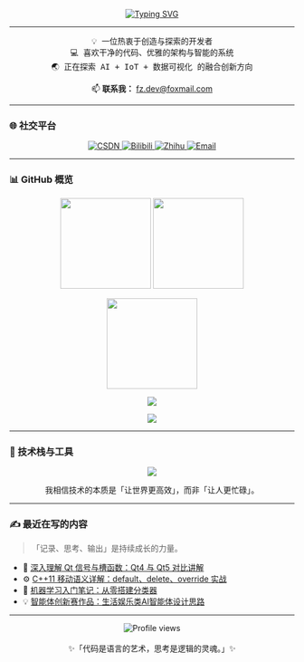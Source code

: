 <!-- 个人主页 README 优化版 -->
<p align="center">
  <a href="https://github.com/ruijayfeng">
    <img src="https://readme-typing-svg.demolab.com?font=Fira+Code&pause=1000&center=true&vCenter=true&width=420&lines=你好，我是+Jay+Feng👋;一名热爱技术与分享的开发者🚀;专注C++后端%2C+AI与前端交互✨" alt="Typing SVG" />
  </a>
</p>

---

<p align="center">
  <samp>
    💡 一位热衷于创造与探索的开发者 <br>
    💻 喜欢干净的代码、优雅的架构与智能的系统 <br>
    🌏 正在探索 AI + IoT + 数据可视化 的融合创新方向
  </samp>
</p>

<p align="center">
  📫 <strong>联系我：</strong> <a href="mailto:fz.dev@foxmail.com">fz.dev@foxmail.com</a>
</p>

---

### 🌐 社交平台

<p align="center">
  <a href="https://blog.csdn.net/SDFsoul">
    <img alt="CSDN" src="https://img.shields.io/badge/CSDN-博客-red?style=for-the-badge&logo=C&logoColor=white"/>
  </a>
  <a href="https://space.bilibili.com/YOUR_BILIBILI_ID">
    <img alt="Bilibili" src="https://img.shields.io/badge/Bilibili-哔哩哔哩-00A1D6?style=for-the-badge&logo=bilibili&logoColor=white"/>
  </a>
  <a href="https://www.zhihu.com/people/ruijayfeng">
    <img alt="Zhihu" src="https://img.shields.io/badge/Zhihu-知乎-blue?style=for-the-badge&logo=zhihu&logoColor=white"/>
  </a>
  <a href="mailto:fz.dev@foxmail.com">
    <img alt="Email" src="https://img.shields.io/badge/Email-邮箱-grey?style=for-the-badge&logo=gmail&logoColor=white"/>
  </a>
</p>

---

### 📊 GitHub 概览

<p align="center">
  <img src="https://github-readme-stats.vercel.app/api?username=ruijayfeng&show_icons=true&theme=tokyonight&hide_border=true&bg_color=1F222E&title_color=30A0F0&icon_color=30A0F0" height="160" />
  <img src="https://github-readme-stats.vercel.app/api/top-langs/?username=ruijayfeng&layout=compact&theme=tokyonight&hide_border=true&bg_color=1F222E&title_color=30A0F0" height="160" />
</p>

<p align="center">
  <img src="https://streak-stats.demolab.com?user=ruijayfeng&theme=tokyonight&hide_border=true&background=1F222E&ring=30A0F0&fire=FF8C00&currStreakNum=FFFFFF&sideNums=FFFFFF" height="160"/>
</p>

<p align="center">
  <img src="https://github-profile-trophy.vercel.app/?username=ruijayfeng&theme=onestar&no-bg=true&no-frame=true&margin-w=6" />
</p>

<p align="center">
  <img src="https://github-readme-activity-graph.vercel.app/graph?username=ruijayfeng&bg_color=1F222E&color=30A0F0&line=30A0F0&point=FFFFFF&hide_border=true" />
</p>

---

### 🧠 技术栈与工具

<p align="center">
  <img src="https://skillicons.dev/icons?i=cpp,python,go,js,ts,react,vue,nodejs,mysql,redis,docker,git,qt,flask&theme=light" />
</p>

<p align="center">
  <samp>我相信技术的本质是「让世界更高效」，而非「让人更忙碌」。</samp>
</p>

---

### ✍️ 最近在写的内容
> 「记录、思考、输出」是持续成长的力量。

- 🧩 [深入理解 Qt 信号与槽函数：Qt4 与 Qt5 对比讲解](https://blog.csdn.net/SDFsoul)
- ⚙️ [C++11 移动语义详解：default、delete、override 实战](https://blog.csdn.net/SDFsoul)
- 🧠 [机器学习入门笔记：从零搭建分类器](https://blog.csdn.net/SDFsoul)
- 💡 [智能体创新赛作品：生活娱乐类AI智能体设计思路](https://blog.csdn.net/SDFsoul)

---

<p align="center">
  <img src="https://komarev.com/ghpvc/?username=ruijayfeng&label=Profile%20views&color=30A0F0&style=flat-square" alt="Profile views" />
  <br><br>
  <samp>✨「代码是语言的艺术，思考是逻辑的灵魂。」✨</samp>
</p>
